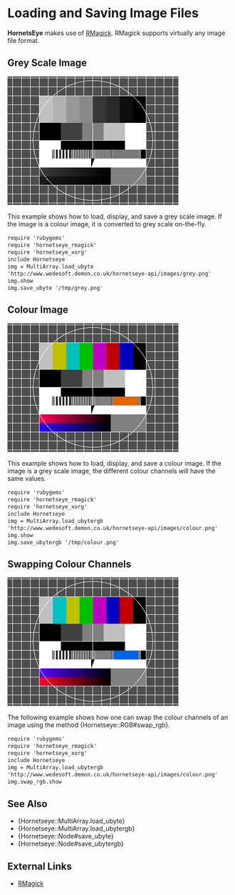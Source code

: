 Loading and Saving Image Files
===============================

**HornetsEye** makes use of [RMagick](http://rmagick.rubyforge.org/). RMagick supports virtually any image file format.

Grey Scale Image
----------------

![Grey scale image](images/grey.png)

This example shows how to load, display, and save a grey scale image. If the image is a colour image, it is converted to grey scale on-the-fly.

    require 'rubygems'
    require 'hornetseye_rmagick'
    require 'hornetseye_xorg'
    include Hornetseye
    img = MultiArray.load_ubyte 'http://www.wedesoft.demon.co.uk/hornetseye-api/images/grey.png'
    img.show
    img.save_ubyte '/tmp/grey.png'

Colour Image
------------

![Colour image](images/colour.png)

This example shows how to load, display, and save a colour image. If the image is a grey scale image, the different colour channels will have the same values.

    require 'rubygems'
    require 'hornetseye_rmagick'
    require 'hornetseye_xorg'
    include Hornetseye
    img = MultiArray.load_ubytergb 'http://www.wedesoft.demon.co.uk/hornetseye-api/images/colour.png'
    img.show
    img.save_ubytergb '/tmp/colour.png'

Swapping Colour Channels
------------------------

![Swapping colour channels](images/swap_rgb.png)

The following example shows how one can swap the colour channels of an image using the method {Hornetseye::RGB#swap_rgb}.

    require 'rubygems'
    require 'hornetseye_rmagick'
    require 'hornetseye_xorg'
    include Hornetseye
    img = MultiArray.load_ubytergb 'http://www.wedesoft.demon.co.uk/hornetseye-api/images/colour.png'
    img.swap_rgb.show

See Also
--------

* {Hornetseye::MultiArray.load_ubyte}
* {Hornetseye::MultiArray.load_ubytergb}
* {Hornetseye::Node#save_ubyte}
* {Hornetseye::Node#save_ubytergb}

External Links
--------------

* [RMagick](http://rmagick.rubyforge.org/)

